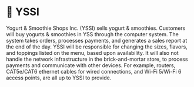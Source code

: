 # 🍧 YSSI
Yogurt & Smoothie Shops Inc. (YSSI) sells yogurt & smoothies. Customers will buy yogurts & smoothies in YSS through the computer system. The system takes orders, processes payments, and generates a sales report at the end of the day. YSSI will be responsible for changing the sizes, flavors, and toppings listed on the menu, based upon availability. It will also not handle the network infrastructure in the brick-and-mortar store, to process payments and communicate with other devices. For example, routers, CAT5e/CAT6 ethernet cables for wired connections, and Wi-Fi 5/Wi-Fi 6 access points, are all up to YSSI to provide.
